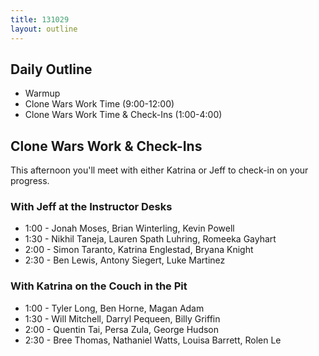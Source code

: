 ```yaml
---
title: 131029
layout: outline
---
```


## Daily Outline

* Warmup
* Clone Wars Work Time (9:00-12:00)
* Clone Wars Work Time & Check-Ins (1:00-4:00)

## Clone Wars Work & Check-Ins

This afternoon you'll meet with either Katrina or Jeff to check-in on your progress.

### With Jeff at the Instructor Desks

* 1:00 - Jonah Moses, Brian Winterling, Kevin Powell
* 1:30 - Nikhil Taneja, Lauren Spath Luhring, Romeeka Gayhart
* 2:00 - Simon Taranto, Katrina Englestad, Bryana Knight
* 2:30 - Ben Lewis, Antony Siegert, Luke Martinez

### With Katrina on the Couch in the Pit

* 1:00 - Tyler Long, Ben Horne, Magan Adam
* 1:30 - Will Mitchell, Darryl Pequeen, Billy Griffin
* 2:00 - Quentin Tai, Persa Zula, George Hudson
* 2:30 - Bree Thomas, Nathaniel Watts, Louisa Barrett, Rolen Le